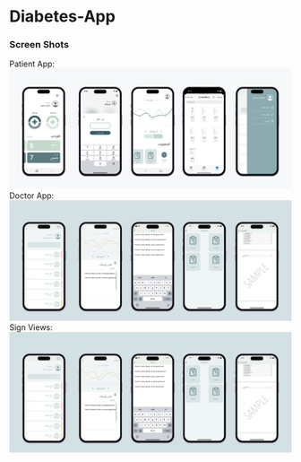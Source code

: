 # Diabetes-App
### Screen Shots
Patient App:
<img src="Patient Views.png" width="900">
Doctor App:
<img src="Doctor Views.png" width="900">
Sign Views:
<img src="Doctor Views.png" width="900">
